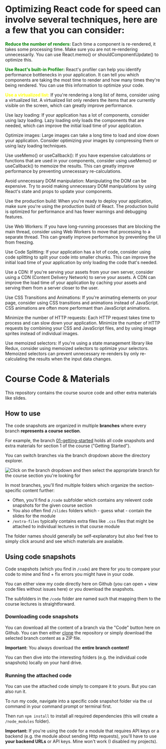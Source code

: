 # Optimizing React code for speed can involve several techniques, here are a few that you can consider:


<span style='color:green'>**Reduce the number of renders:**</span> Each time a component is re-rendered, it takes some processing time. Make sure you are not re-rendering unnecessarily. You can use React.memo() or shouldComponentUpdate() to optimize this.

<span style="color:green">**Use React's built-in Profiler:**</span> React's profiler can help you identify performance bottlenecks in your application. It can tell you which components are taking the most time to render and how many times they're being rendered. You can use this information to optimize your code.

<span style='color:yellow'>**Use a virtualized list:**</span> If you're rendering a long list of items, consider using a virtualized list. A virtualized list only renders the items that are currently visible on the screen, which can greatly improve performance.

Use lazy loading: If your application has a lot of components, consider using lazy loading. Lazy loading only loads the components that are needed, which can improve the initial load time of your application.

Optimize images: Large images can take a long time to load and slow down your application. Consider optimizing your images by compressing them or using lazy loading techniques.

Use useMemo() or useCallback(): If you have expensive calculations or functions that are used in your components, consider using useMemo() or useCallback() to memoize the results. This can greatly improve performance by preventing unnecessary re-calculations.

Avoid unnecessary DOM manipulation: Manipulating the DOM can be expensive. Try to avoid making unnecessary DOM manipulations by using React's state and props to update your components.

Use the production build: When you're ready to deploy your application, make sure you're using the production build of React. The production build is optimized for performance and has fewer warnings and debugging features.

Use Web Workers: If you have long-running processes that are blocking the main thread, consider using Web Workers to move that processing to a separate thread. This can greatly improve performance by preventing the UI from freezing.

Use Code Splitting: If your application has a lot of code, consider using code splitting to split your code into smaller chunks. This can improve the initial load time of your application by only loading the code that's needed.

Use a CDN: If you're serving your assets from your own server, consider using a CDN (Content Delivery Network) to serve your assets. A CDN can improve the load time of your application by caching your assets and serving them from a server closer to the user.

Use CSS Transitions and Animations: If you're animating elements on your page, consider using CSS transitions and animations instead of JavaScript. CSS animations are often more performant than JavaScript animations.

Minimize the number of HTTP requests: Each HTTP request takes time to process and can slow down your application. Minimize the number of HTTP requests by combining your CSS and JavaScript files, and by using image sprites instead of individual images.

Use memoized selectors: If you're using a state management library like Redux, consider using memoized selectors to optimize your selectors. Memoized selectors can prevent unnecessary re-renders by only re-calculating the results when the input data changes.

# Course Code & Materials

This repository contains the course source code and other extra materials like slides.

## How to use

The code snapshots are organized in multiple **branches** where every branch **represents a course section**.

For example, the branch [01-getting-started](https://github.com/academind/react-complete-guide-code/tree/01-getting-started) holds all code snapshots and extra materials for section 1 of the course ("Getting Started").

You can switch branches via the branch dropdown above the directory explorer.

![Click on the branch dropdown and then select the appropriate branch for the course section you're looking for](./selecting-a-branch.jpg)

In most branches, you'll find multiple folders which organize the section-specific content further:

- Often, you'll find a `/code` subfolder which contains any relevent code snapshots for the given course section
- You also often find `/slides` folders which - guess what - contain the slides for the module
- `/extra-files` typically contains extra files like `.css` files that might be attached to individual lectures in that course module

The folder names should generally be self-explanatory but also feel free to simply click around and see which materials are available.

## Using code snapshots

Code snapshots (which you find in `/code`) are there for you to compare your code to mine and find + fix errors you might have in your code.

You can either view my code directly here on Github (you can open + view code files without issues here) or you download the snapshots.

The subfolders in the `/code` folder are named such that mapping them to the course lectures is straightforward.

### Downloading code snapshots

You can download all the content of a branch via the "Code" button here on Github. You can then either [clone](https://docs.github.com/en/github/creating-cloning-and-archiving-repositories/cloning-a-repository) the repository or simply download the selected branch content as a ZIP file.

**Important:** You always download the **entire branch content!**

You can then dive into the interesting folders (e.g. the individual code snapshots) locally on your hard drive.

### Running the attached code

You can use the attached code simply to compare it to yours. But you can also run it.

To run my code, navigate into a specific code snapshot folder via the `cd` command in your command prompt or terminal first.

Then run `npm install` to install all required dependencies (this will create a `/node_modules` folder).

**Important:** If you're using the code for a module that requires API keys or a backend (e.g. the module about sending Http requests), you'll have to use **your backend URLs** or API keys. Mine won't work (I disabled my projects).
